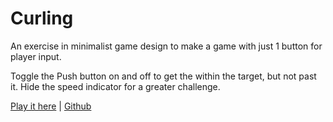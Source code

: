 # Curling

An exercise in minimalist game design to make a game with just 1 button for player input.

Toggle the Push button on and off to get the within the target, but not past it. Hide the speed indicator for a greater challenge.

[Play it here](https://www.martelle.dev/curling/) | [Github](https://github.com/Mcmartelle/curling)

